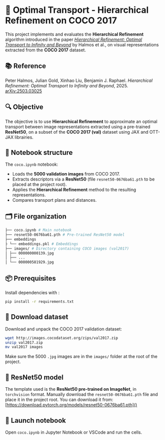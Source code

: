 # 🧠 Optimal Transport - Hierarchical Refinement on COCO 2017


This project implements and evaluates the **Hierarchical Refinement** algorithm introduced in the paper [*Hierarchical Refinement: Optimal Transport to Infinity and Beyond*](https://arxiv.org/pdf/2503.03025) by Halmos et al., on visual representations extracted from the **COCO 2017** dataset.


## 📚 Reference



Peter Halmos, Julian Gold, Xinhao Liu, Benjamin J. Raphael.
*Hierarchical Refinement: Optimal Transport to Infinity and Beyond*, 2025.
[arXiv:2503.03025](https://arxiv.org/abs/2503.03025)



## 🔍 Objective


The objective is to use **Hierarchical Refinement** to approximate an optimal transport between image representations extracted using a pre-trained **ResNet50**, on a subset of the **COCO 2017 (val)** dataset using JAX and OTT-JAX librairies.


## 🧪 Notebook structure


The `coco.ipynb` notebook:


- Loads the **5000 validation images** from COCO 2017.
- Extracts descriptors via a **ResNet50** (file `resnet50-0676ba61.pth` to be placed at the project root).
- Applies the **Hierarchical Refinement** method to the resulting representations.
- Compares transport plans and distances.

## 🗂️ File organization


```bash
├── coco.ipynb # Main notebook
├── resnet50-0676ba61.pth # Pre-trained ResNet50 model
├── embeddings
├ └── embeddings.pkl # Embeddings
├── images/ # Directory containing COCO images (val2017)
│ ├── 000000000139.jpg
│ ├── ...
│ └── 000000581929.jpg
```


## 📦 Prerequisites

Install dependencies with :


```bash
pip install -r requirements.txt
```


## 📸 Download dataset


Download and unpack the COCO 2017 validation dataset:


```bash
wget http://images.cocodataset.org/zips/val2017.zip
unzip val2017.zip
mv val2017 images
```


Make sure the 5000 `.jpg` images are in the `images/` folder at the root of the project.


## 🧠 ResNet50 model


The template used is the **ResNet50 pre-trained on ImageNet**, in `torchvision` format. Manually download the `resnet50-0676ba61.pth` file and place it in the project root.
You can download it from:
[https://download.pytorch.org/models/resnet50-0676ba61.pth]()


## 🚀 Launch notebook

Open `coco.ipynb` in Jupyter Notebook or VSCode and run the cells.